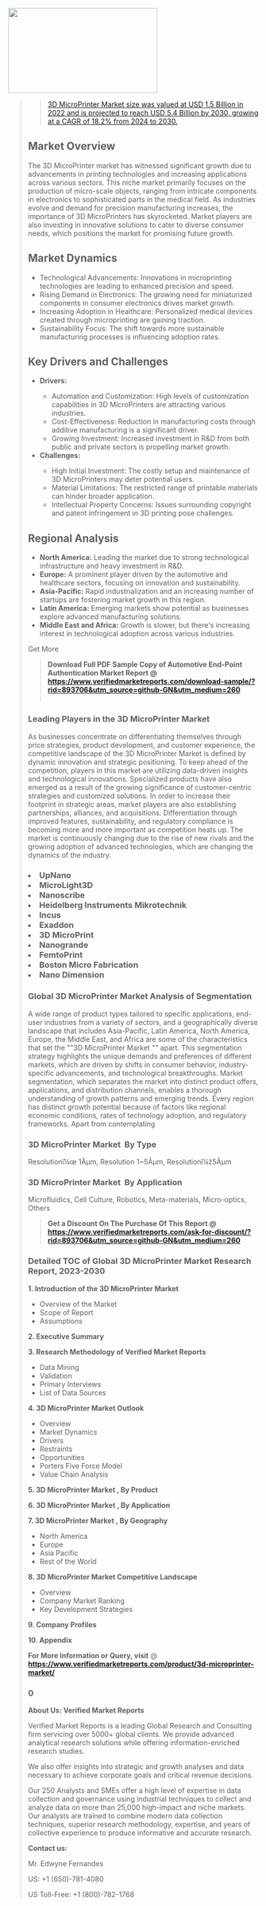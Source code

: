 <img src="https://ffe5etoiles.com/wp-content/uploads/2024/12/MST1-300x171.png" alt="" width="300" height="171" class="alignnone size-medium wp-image-20088" /><blockquote id="" class=""><a href="https://www.verifiedmarketreports.com/download-sample/?rid=870216&utm_source=github-GN&utm_medium=260" target="_blank"><blockquote id="" class=""><a href="https://www.verifiedmarketreports.com/download-sample/?rid=893706&utm_source=github-GN&utm_medium=260" target="_blank">3D MicroPrinter Market size was valued at USD 1.5 Billion in 2022 and is projected to reach USD 5.4 Billion by 2030, growing at a CAGR of 18.2% from 2024 to 2030.</a></blockquote><p><h2>Market Overview</h2><p>The 3D MicroPrinter market has witnessed significant growth due to advancements in printing technologies and increasing applications across various sectors. This niche market primarily focuses on the production of micro-scale objects, ranging from intricate components in electronics to sophisticated parts in the medical field. As industries evolve and demand for precision manufacturing increases, the importance of 3D MicroPrinters has skyrocketed. Market players are also investing in innovative solutions to cater to diverse consumer needs, which positions the market for promising future growth.</p><h2>Market Dynamics</h2><ul> <li>Technological Advancements: Innovations in microprinting technologies are leading to enhanced precision and speed.</li> <li>Rising Demand in Electronics: The growing need for miniaturized components in consumer electronics drives market growth.</li> <li>Increasing Adoption in Healthcare: Personalized medical devices created through microprinting are gaining traction.</li> <li>Sustainability Focus: The shift towards more sustainable manufacturing processes is influencing adoption rates.</li></ul><h2>Key Drivers and Challenges</h2><ul> <li><strong>Drivers:</strong></li> <ul> <li>Automation and Customization: High levels of customization capabilities in 3D MicroPrinters are attracting various industries.</li> <li>Cost-Effectiveness: Reduction in manufacturing costs through additive manufacturing is a significant driver.</li> <li>Growing Investment: Increased investment in R&D from both public and private sectors is propelling market growth.</li> </ul> <li><strong>Challenges:</strong></li> <ul> <li>High Initial Investment: The costly setup and maintenance of 3D MicroPrinters may deter potential users.</li> <li>Material Limitations: The restricted range of printable materials can hinder broader application.</li> <li>Intellectual Property Concerns: Issues surrounding copyright and patent infringement in 3D printing pose challenges.</li> </ul></ul><h2>Regional Analysis</h2><ul> <li><strong>North America:</strong> Leading the market due to strong technological infrastructure and heavy investment in R&D.</li> <li><strong>Europe:</strong> A prominent player driven by the automotive and healthcare sectors, focusing on innovation and sustainability.</li> <li><strong>Asia-Pacific:</strong> Rapid industrialization and an increasing number of startups are fostering market growth in this region.</li> <li><strong>Latin America:</strong> Emerging markets show potential as businesses explore advanced manufacturing solutions.</li> <li><strong>Middle East and Africa:</strong> Growth is slower, but there's increasing interest in technological adoption across various industries.</li></ul><p>Get More</p></p><blockquote id="" class=""><strong>Download Full PDF Sample Copy of Automotive End-Point Authentication Market Report @ <a href="https://www.verifiedmarketreports.com/download-sample/?rid=893706&utm_source=github-GN&utm_medium=260" target="_blank">https://www.verifiedmarketreports.com/download-sample/?rid=893706&utm_source=github-GN&utm_medium=260</a></strong><br /><br /></blockquote><h3 id="" class="">Leading Players in the&nbsp;3D MicroPrinter Market </h3><p>As businesses concentrate on differentiating themselves through price strategies, product development, and customer experience, the competitive landscape of the 3D MicroPrinter Market is defined by dynamic innovation and strategic positioning. To keep ahead of the competition, players in this market are utilizing data-driven insights and technological innovations. Specialized products have also emerged as a result of the growing significance of customer-centric strategies and customized solutions. In order to increase their footprint in strategic areas, market players are also establishing partnerships, alliances, and acquisitions. Differentiation through improved features, sustainability, and regulatory compliance is becoming more and more important as competition heats up. The market is continuously changing due to the rise of new rivals and the growing adoption of advanced technologies, which are changing the dynamics of the industry.</p><h3 class=""><li>UpNano</li><li> MicroLight3D</li><li> Nanoscribe</li><li> Heidelberg Instruments Mikrotechnik</li><li> Incus</li><li> Exaddon</li><li> 3D MicroPrint</li><li> Nanogrande</li><li> FemtoPrint</li><li> Boston Micro Fabrication</li><li> Nano Dimension</h3><h3 id="" class="">Global&nbsp;3D MicroPrinter Market Analysis of Segmentation</h3><p id="" class="">A wide range of product types tailored to specific applications, end-user industries from a variety of sectors, and a geographically diverse landscape that includes Asia-Pacific, Latin America, North America, Europe, the Middle East, and Africa are some of the characteristics that set the ""3D MicroPrinter Market "" apart. This segmentation strategy highlights the unique demands and preferences of different markets, which are driven by shifts in consumer behavior, industry-specific advancements, and technological breakthroughs. Market segmentation, which separates the market into distinct product offers, applications, and distribution channels, enables a thorough understanding of growth patterns and emerging trends. Every region has distinct growth potential because of factors like regional economic conditions, rates of technology adoption, and regulatory frameworks. Apart from contemplating</p><h3 id="" class="">3D MicroPrinter Market &nbsp;By Type</h3><p>Resolutionï¼œ 1Âµm, Resolution 1~5Âµm, Resolutionï¼ž5Âµm</p><h3 id="" class="">3D MicroPrinter Market &nbsp;By Application</h3><p class="">Microfluidics, Cell Culture, Robotics, Meta-materials, Micro-optics, Others</p><blockquote id="" class=""><strong>Get a Discount On The Purchase Of This Report @ <a href="https://www.verifiedmarketreports.com/download-sample/?rid=893706&utm_source=github-GN&utm_medium=260" target="_blank">https://www.verifiedmarketreports.com/ask-for-discount/?rid=893706&utm_source=github-GN&utm_medium=260</a></strong></blockquote><h3 id="" class="">Detailed TOC of Global 3D MicroPrinter Market Research Report, 2023-2030</h3><p id="" class=""><strong>1. Introduction of the 3D MicroPrinter Market </strong></p><ul><li>Overview of the Market</li><li>Scope of Report</li><li>Assumptions</li></ul><p id="" class=""><strong>2. Executive Summary</strong></p><p id="" class=""><strong>3. Research Methodology of Verified Market Reports</strong></p><ul><li>Data Mining</li><li>Validation</li><li>Primary Interviews</li><li>List of Data Sources</li></ul><p id="" class=""><strong>4. 3D MicroPrinter Market Outlook</strong></p><ul><li>Overview</li><li>Market Dynamics</li><li>Drivers</li><li>Restraints</li><li>Opportunities</li><li>Porters Five Force Model</li><li>Value Chain Analysis</li></ul><p id="" class=""><strong>5. 3D MicroPrinter Market , By Product</strong></p><p id="" class=""><strong>6. 3D MicroPrinter Market , By Application</strong></p><p id="" class=""><strong>7. 3D MicroPrinter Market , By Geography</strong></p><ul><li>North America</li><li>Europe</li><li>Asia Pacific</li><li>Rest of the World</li></ul><p id="" class=""><strong>8. 3D MicroPrinter Market Competitive Landscape</strong></p><ul><li>Overview</li><li>Company Market Ranking</li><li>Key Development Strategies</li></ul><p id="" class=""><strong>9. Company Profiles</strong></p><p id="" class=""><strong>10. Appendix</strong></p><p><strong>For More Information or Query, visit</strong>&nbsp;@ <strong><a href="https://www.verifiedmarketreports.com/product/3d-microprinter-market/" target="_blank">https://www.verifiedmarketreports.com/product/3d-microprinter-market/</a></strong></p><h3 id="" class="">0</h3><p id="" class=""><strong>About Us: Verified Market Reports</strong></p><p id="" class="">Verified Market Reports is a leading Global Research and Consulting firm servicing over 5000+ global clients. We provide advanced analytical research solutions while offering information-enriched research studies.</p><p id="" class="">We also offer insights into strategic and growth analyses and data necessary to achieve corporate goals and critical revenue decisions.</p><p id="" class="">Our 250 Analysts and SMEs offer a high level of expertise in data collection and governance using industrial techniques to collect and analyze data on more than 25,000 high-impact and niche markets. Our analysts are trained to combine modern data collection techniques, superior research methodology, expertise, and years of collective experience to produce informative and accurate research.</p><p id="" class=""><strong>Contact us:</strong></p><p id="" class="">Mr. Edwyne Fernandes</p><p id="" class="">US: +1 (650)-781-4080</p><p id="" class="">US Toll-Free: +1 (800)-782-1768</p>
